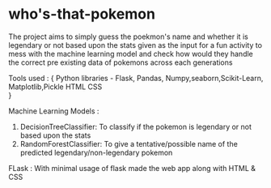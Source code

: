 # who's-that-pokemon
The project aims to simply guess the poekmon's name and whether it is legendary or not based upon the stats given as the input for a fun activity to mess with the machine learning model and check how would they handle the correct pre existing data of pokemons across each generations

Tools used :
{
    Python libraries - Flask, Pandas, Numpy,seaborn,Scikit-Learn, Matplotlib,Pickle
    HTML
    CSS  
}

Machine Learning Models : 
1. DecisionTreeClassifier:
   To classify if the pokemon is legendary or not based upon the stats
2. RandomForestClassifier:
   To give a tentative/possible name of the predicted legendary/non-legendary pokemon

FLask :
    With minimal usage of flask made the web app along with HTML & CSS
